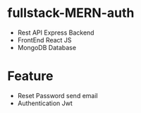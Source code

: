 # fullstack-MERN-auth
- Rest API Express Backend
- FrontEnd React JS
- MongoDB Database

# Feature
- Reset Password send email
- Authentication Jwt
